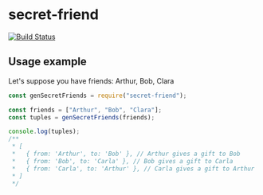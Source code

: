 # secret-friend

[![Build Status](https://app.travis-ci.com/leobastiani/secret-friend.svg?branch=main)](https://app.travis-ci.com/github/leobastiani/secret-friend)

## Usage example

Let's suppose you have friends: Arthur, Bob, Clara

```javascript
const genSecretFriends = require("secret-friend");

const friends = ["Arthur", "Bob", "Clara"];
const tuples = genSecretFriends(friends);

console.log(tuples);
/**
 * [
 *   { from: 'Arthur', to: 'Bob' }, // Arthur gives a gift to Bob
 *   { from: 'Bob', to: 'Carla' }, // Bob gives a gift to Carla
 *   { from: 'Carla', to: 'Arthur' }, // Carla gives a gift to Arthur
 * ]
 */
```
